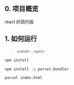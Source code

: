 ## 0. 项目概览

react 的简约版

## 1. 如何运行

> `node8+` , `npm5+`

```sh
npm install

npm install -g parcel-bundler

parcel index.html

```
